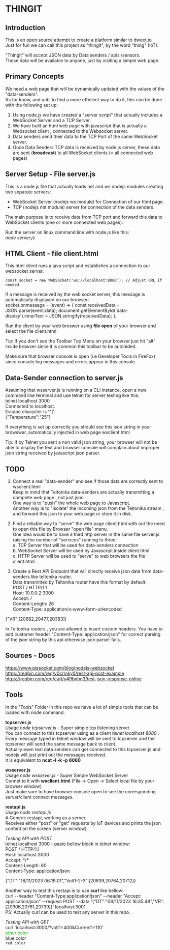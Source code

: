 # THINGIT #    

## Introduction ##
This is an open source attempt to create a platform similar to dweet.io    
Just for fun we can call this project as "thingit", by the word "thing" (IoT).    

"Thingit" will accept JSON data by Data senders / apis /sensors.   
Those data will be available to anyone, just by visiting a simple web page.   

## Primary Concepts
We need a web page that will be dynamically updated with the values of the "data-senders".  
As for know, and until to find a more efficient way to do it, this can be done with the following set up:  

1. Using node.js we have created a "server script" that actually includes a WebSocket Server and a TCP Server.  
2. We have built an html web page with javascript that is actually a Websocket client , connected to the Websocket server.  
3. Data senders send their data to the TCP Port of the same WebSocket server.  
4. Once Data Senders TCP data is received by node.js server, these data are sent (**broadcast**) to all WebSocket clients (= all connected web pages)

## Server Setup - File server.js
This is a node.js file that actually loads net and ws nodejs modules creating two separate servers:  
* WebSocket Server (nodejs ws module) for Connection of our html page.  
* TCP (nodejs net module) server for connection of the data senders.  

The main purpose is to receive data from TCP port and forward this data to WebSocket clients (one or more connected web pages).  

Run the server on linux command line with node.js like this:  
*node server.js*

## HTML Client - file client.html
This html client runs a java script and establishes a connection to our websocket server.  
        
    const socket = new WebSocket('ws://localhost:8080'); // Adjust URL if needed

If a message is received by the web socket server, this message is automatically displayed on our browser:   
    socket.onmessage = (event) => {
       const receivedData = JSON.parse(event.data);
       document.getElementById('data-display').innerText = JSON.stringify(receivedData);
    };

Run the client by your web broswer using **file open** of your browser and select the file client.html    

Tip: If you don't see the Toolbar Top Menu on your browser just hit "alt" inside browser since it is common this toolbar to be autohided.   

Make sure that browser console is open (i.e Developer Tools in FireFox) since console.log messages and errors appear in this console.    

## Data-Sender connection to server.js 
Assuming that wsserver.js is running on a CLI instance, open a new command line terminal and use telnet for server testing like this:    
    telnet localhost 3000  
    Connected to localhost.  
    Escape character is '^]'.  
    {"Temperature":"25"}  

If everything is set up correctly you should see this json string in your browswer, automatically injected in web page wsclient.html

Tip: If by Telnet you sent a non valid json string, your browser will not be able to display the text and browser console will complain
about improper json string received by javascript json parser.

## TODO
1. Connect a real "data-sender" and see if those data are correctly sent to wsclient.html  
Keep in mind that Teltonika data-senders are actually transmitting a complete web page , not just json.  
One way is to "push" the whole web page to Javascript.   
Another way is to "isolate" the incoming json from the Teltonika stream , and forward this json to your web page or store it in disk.  

2. Find a reliable way to "serve" the web page client.html with out the need to open this file by Browser "open file" menu.  
One idea would be to have a third http server in the same file server.js raising the number of "services" running to three:  
a. TCP Server that will be used for data-senders connection  
b. WebSocket Server will be used by Javascript inside client.html  
c. HTTP Server will be used to "serve" to web browsers the file client.html   

3. Create a Rest API Endpoint that will directly receive json data from data-senders like teltonika router.  
Data transmitted by Teltonika router have this format by default:  
POST / HTTP/1.1  
Host: 10.0.0.2:3000  
Accept: */*  
Content-Length: 26  
Content-Type: application/x-www-form-urlencoded  

{"VR":[20682,20477,20383]}  

In Teltonika routers , you are allowed to insert custom headers. 
You have to add customer header "Content-Type: application/json" for correct parsing of the json string by this api otherwise json parser fails.

## Sources - Docs  
https://www.piesocket.com/blog/nodejs-websocket    
https://reqbin.com/req/v0crmky0/rest-api-post-example    
https://reqbin.com/req/curl/y49bnbn3/test-json-response-online    

## Tools
In the "Tools" Folder in this repo we have a lot of simple tools that can be loaded with node command.    

**tcpserver.js**    
Usage *node tcpserver.js* - Super simple tcp listening server.  
You can connect to this tcpserver using as a client *telnet localhost 8080* .   
Every message typed in telnet window will be sent to tcpserver and the tcpserver will send the same message back to client.  
Actually even real data senders can get connected to this tcpserver.js and nodejs will just print out the messages received.  
It is equivalent to **ncat -l -k -p 8080**    
    
**wsserver.js**   
Usage *node wsserver.js* - Super Simple WebSocket Server  
Connet to it with **wsclient.html** (File -> Open -> Select local file by your browser window)   
Just make sure to have browser console open to see the corresponding server/client connect messages.  
     
**restapi.js**   
Usage *node restapi.js*   
A Generic restapi, working as a server.     
Receives either "post" or "get" requests by IoT devices and prints the json content on the screen (server window).   

*Testing API with POST*  
telnet localhost 3000 - paste bellow block in telnet window:   
POST / HTTP/1.1   
Host: localhost:3000   
Accept: *\/\*   
Content-Length: 60   
Content-Type: application/json   

{"DT":"18/11/2023 06:19:01","Volt1-2-3":[20839,20764,20712]}   

Another way to test this restapi is to use **curl** like bellow:   
curl --header "Content-Type:application/json" --header "Accept: application/json" --request POST --data '{"DT":"08/11/2023 16:35:48","VR":[20906,20761,20739]}' localhost:3001    
PS: Actually curl can be used to test any server in this repo.  

*Testing API with GET*    
curl 'localhost:3000/?volt1=400&Current1=110'   
<font color=#0fb503>other color</font>    
<a >blue color</a>    
`red color`    
